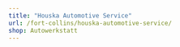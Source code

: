 ```yaml
---
title: "Houska Automotive Service"
url: /fort-collins/houska-automotive-service/
shop: Autowerkstatt
---
```

